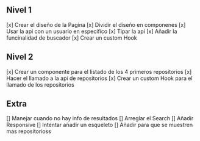 ## Nivel 1

[x] Crear el diseño de la Pagina
[x] Dividir el diseño en componenes
[x] Usar la api con un usuario en especifico
[x] Tipar la api
[x] Añadir la funcinalidad de buscador
[x] Crear un custom Hook

## Nivel 2

[x] Crear un componente para el listado de los 4 primeros repositorios
[x] Hacer el llamado a la api de repositorios
[x] Crear un custom Hook para el llamado de los repositorios

## Extra

[] Manejar cuando no hay info de resultados
[] Arreglar el Search
[] Añadir Responsive
[] Intentar añadir un esqueleto
[] Añadir para que se muestren mas repositorioss
